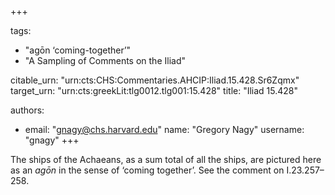 +++

tags:
- "agōn ‘coming-together’"
- "A Sampling of Comments on the Iliad"

citable_urn: "urn:cts:CHS:Commentaries.AHCIP:Iliad.15.428.Sr6Zqmx"
target_urn: "urn:cts:greekLit:tlg0012.tlg001:15.428"
title: "Iliad 15.428"

authors:
- email: "gnagy@chs.harvard.edu"
  name: "Gregory Nagy"
  username: "gnagy"
+++

<p>The ships of the Achaeans, as a sum total of all the ships, are pictured here as an <em>agōn</em> in the sense of ‘coming together’. See the comment on I.23.257–258.  </p>